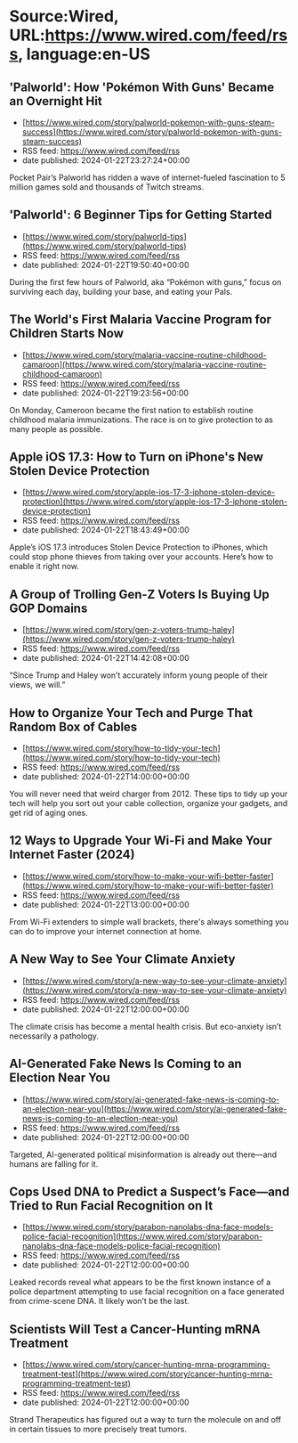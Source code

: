 # Source:Wired, URL:https://www.wired.com/feed/rss, language:en-US

## 'Palworld': How 'Pokémon With Guns' Became an Overnight Hit
 - [https://www.wired.com/story/palworld-pokemon-with-guns-steam-success](https://www.wired.com/story/palworld-pokemon-with-guns-steam-success)
 - RSS feed: https://www.wired.com/feed/rss
 - date published: 2024-01-22T23:27:24+00:00

Pocket Pair’s Palworld has ridden a wave of internet-fueled fascination to 5 million games sold and thousands of Twitch streams.

## 'Palworld': 6 Beginner Tips for Getting Started
 - [https://www.wired.com/story/palworld-tips](https://www.wired.com/story/palworld-tips)
 - RSS feed: https://www.wired.com/feed/rss
 - date published: 2024-01-22T19:50:40+00:00

During the first few hours of Palworld, aka “Pokémon with guns,” focus on surviving each day, building your base, and eating your Pals.

## The World's First Malaria Vaccine Program for Children Starts Now
 - [https://www.wired.com/story/malaria-vaccine-routine-childhood-camaroon](https://www.wired.com/story/malaria-vaccine-routine-childhood-camaroon)
 - RSS feed: https://www.wired.com/feed/rss
 - date published: 2024-01-22T19:23:56+00:00

On Monday, Cameroon became the first nation to establish routine childhood malaria immunizations. The race is on to give protection to as many people as possible.

## Apple iOS 17.3: How to Turn on iPhone's New Stolen Device Protection
 - [https://www.wired.com/story/apple-ios-17-3-iphone-stolen-device-protection](https://www.wired.com/story/apple-ios-17-3-iphone-stolen-device-protection)
 - RSS feed: https://www.wired.com/feed/rss
 - date published: 2024-01-22T18:43:49+00:00

Apple’s iOS 17.3 introduces Stolen Device Protection to iPhones, which could stop phone thieves from taking over your accounts. Here’s how to enable it right now.

## A Group of Trolling Gen-Z Voters Is Buying Up GOP Domains
 - [https://www.wired.com/story/gen-z-voters-trump-haley](https://www.wired.com/story/gen-z-voters-trump-haley)
 - RSS feed: https://www.wired.com/feed/rss
 - date published: 2024-01-22T14:42:08+00:00

“Since Trump and Haley won’t accurately inform young people of their views, we will.”

## How to Organize Your Tech and Purge That Random Box of Cables
 - [https://www.wired.com/story/how-to-tidy-your-tech](https://www.wired.com/story/how-to-tidy-your-tech)
 - RSS feed: https://www.wired.com/feed/rss
 - date published: 2024-01-22T14:00:00+00:00

You will never need that weird charger from 2012. These tips to tidy up your tech will help you sort out your cable collection, organize your gadgets, and get rid of aging ones.

## 12 Ways to Upgrade Your Wi-Fi and Make Your Internet Faster (2024)
 - [https://www.wired.com/story/how-to-make-your-wifi-better-faster](https://www.wired.com/story/how-to-make-your-wifi-better-faster)
 - RSS feed: https://www.wired.com/feed/rss
 - date published: 2024-01-22T13:00:00+00:00

From Wi-Fi extenders to simple wall brackets, there's always something you can do to improve your internet connection at home.

## A New Way to See Your Climate Anxiety
 - [https://www.wired.com/story/a-new-way-to-see-your-climate-anxiety](https://www.wired.com/story/a-new-way-to-see-your-climate-anxiety)
 - RSS feed: https://www.wired.com/feed/rss
 - date published: 2024-01-22T12:00:00+00:00

The climate crisis has become a mental health crisis. But eco-anxiety isn’t necessarily a pathology.

## AI-Generated Fake News Is Coming to an Election Near You
 - [https://www.wired.com/story/ai-generated-fake-news-is-coming-to-an-election-near-you](https://www.wired.com/story/ai-generated-fake-news-is-coming-to-an-election-near-you)
 - RSS feed: https://www.wired.com/feed/rss
 - date published: 2024-01-22T12:00:00+00:00

Targeted, AI-generated political misinformation is already out there—and humans are falling for it.

## Cops Used DNA to Predict a Suspect’s Face—and Tried to Run Facial Recognition on It
 - [https://www.wired.com/story/parabon-nanolabs-dna-face-models-police-facial-recognition](https://www.wired.com/story/parabon-nanolabs-dna-face-models-police-facial-recognition)
 - RSS feed: https://www.wired.com/feed/rss
 - date published: 2024-01-22T12:00:00+00:00

Leaked records reveal what appears to be the first known instance of a police department attempting to use facial recognition on a face generated from crime-scene DNA. It likely won’t be the last.

## Scientists Will Test a Cancer-Hunting mRNA Treatment
 - [https://www.wired.com/story/cancer-hunting-mrna-programming-treatment-test](https://www.wired.com/story/cancer-hunting-mrna-programming-treatment-test)
 - RSS feed: https://www.wired.com/feed/rss
 - date published: 2024-01-22T12:00:00+00:00

Strand Therapeutics has figured out a way to turn the molecule on and off in certain tissues to more precisely treat tumors.

